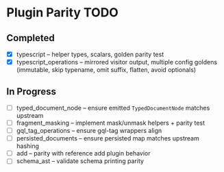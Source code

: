 # Plugin Parity TODO

## Completed
- [x] typescript – helper types, scalars, golden parity test
- [x] typescript_operations – mirrored visitor output, multiple config goldens (immutable, skip typename, omit suffix, flatten, avoid optionals)

## In Progress
- [ ] typed_document_node – ensure emitted `TypedDocumentNode` matches upstream
- [ ] fragment_masking – implement mask/unmask helpers + parity test
- [ ] gql_tag_operations – ensure gql-tag wrappers align
- [ ] persisted_documents – ensure persisted map matches upstream hashing
- [ ] add – parity with reference add plugin behavior
- [ ] schema_ast – validate schema printing parity
